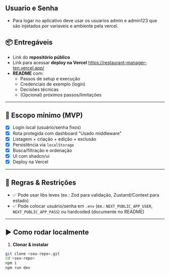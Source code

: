 ## Usuario e Senha 
- Para logar no aplicativo deve usar os usuarios admin e admin123 que são injetados por variaveis e ambiente pela vercel.

## 📦 Entregáveis

- Link do **repositório público**
- Link para acessar **deploy na Vercel**  https://restaurant-manager-ten.vercel.app/
- **README** com:
  - Passos de setup e execução
  - Credenciais de exemplo (login)
  - Decisões técnicas
  - (Opcional) próximos passos/limitações

---

## 🧭 Escopo mínimo (MVP)

- [x] Login local (usuário/senha fixos)  
- [x] Rota protegida com dashboard "Usado middleware"  
- [x] Listagem + criação + edição + exclusão  
- [x] Persistência via `localStorage`  
- [x] Busca/filtração e ordenação  
- [x] UI com shadcn/ui  
- [x] Deploy na Vercel  

---

## 🧱 Regras & Restrições

- ✅ Pode usar libs leves (ex.: Zod para validação, Zustand/Context para estado)
- ✅ Pode colocar usuário/senha em `.env` (ex.: `NEXT_PUBLIC_APP_USER`, `NEXT_PUBLIC_APP_PASS`) ou hardcoded (documente no README)

---

## ▶️ Como rodar localmente

1) **Clonar & instalar**
```bash
git clone <seu-repo>.git
cd <seu-repo>
npm i
npm run dev


